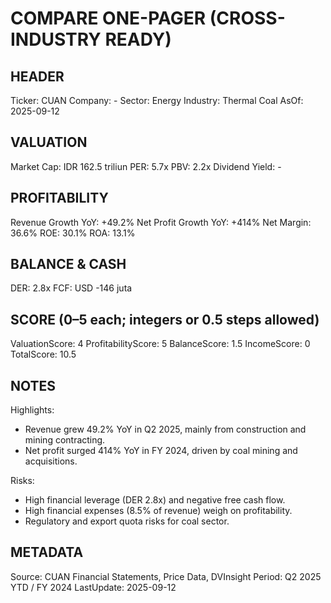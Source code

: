 # COMPARE ONE-PAGER (CROSS-INDUSTRY READY)

## HEADER
Ticker: CUAN
Company: -
Sector: Energy
Industry: Thermal Coal
AsOf: 2025-09-12

## VALUATION
Market Cap: IDR 162.5 triliun
PER: 5.7x
PBV: 2.2x
Dividend Yield: -

## PROFITABILITY
Revenue Growth YoY: +49.2%
Net Profit Growth YoY: +414%
Net Margin: 36.6%
ROE: 30.1%
ROA: 13.1%

## BALANCE & CASH
DER: 2.8x
FCF: USD -146 juta

## SCORE (0–5 each; integers or 0.5 steps allowed)
ValuationScore: 4
ProfitabilityScore: 5
BalanceScore: 1.5
IncomeScore: 0
TotalScore: 10.5

## NOTES
Highlights:
- Revenue grew 49.2% YoY in Q2 2025, mainly from construction and mining contracting.
- Net profit surged 414% YoY in FY 2024, driven by coal mining and acquisitions.

Risks:
- High financial leverage (DER 2.8x) and negative free cash flow.
- High financial expenses (8.5% of revenue) weigh on profitability.
- Regulatory and export quota risks for coal sector.

## METADATA
Source: CUAN Financial Statements, Price Data, DVInsight
Period: Q2 2025 YTD / FY 2024
LastUpdate: 2025-09-12